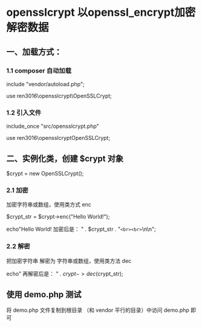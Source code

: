 # opensslcrypt 以openssl_encrypt加密解密数据

## 一、加载方式：

### 1.1 composer 自动加载

include "vendor/autoload.php";

use ren3016\opensslcrypt\OpenSSLCrypt;

### 1.2 引入文件

include_once "src/opensslcrypt.php"

use ren3016\\opensslcryptOpenSSLCrypt;

## 二、实例化类，创建 $crypt 对象

$crypt = new OpenSSLCrypt();

### 2.1 加密

加密字符串或数组，使用类方式 enc

$crypt_str = $crypt->enc("Hello World!");

echo"Hello World! 加密后是： " . $crypt_str . "`<br><br>`\n\n";

### 2.2 解密

把加密字符串 解密为 字符串或数组，使用类方法 dec

echo" 再解密后是： " . $crypt->dec($crypt_str);

## 使用 demo.php 测试

将 demo.php 文件复制到根目录 （和 vendor 平行的目录）中访问 demo.php 即可